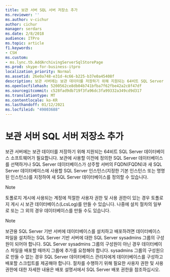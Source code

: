 ```yaml
---
title: 보관 서버 SQL 서버 저장소 추가
ms.reviewer: ''
ms.author: v-cichur
author: cichur
manager: serdars
ms.date: 2/8/2018
audience: ITPro
ms.topic: article
f1.keywords:
- CSH
ms.custom:
- ms.lync.tb.AddArchivingServerSqlStorePage
ms.prod: skype-for-business-itpro
localization_priority: Normal
ms.assetid: 26e0a748-e31d-4c66-b225-b37e0a45408f
description: 보관 서버에는 보관 데이터를 저장하기 위해 지원되는 64비트 SQL Server 데이터베이스 소프트웨어가 필요합니다. 보관에 사용할 이전에 정의한 SQL Server 데이터베이스를 선택하거나 SQL Server 데이터베이스가 상주할 서버의 FQDN(FQDN)과 새 SQL Server 데이터베이스에 사용할 SQL Server 인스턴스(지정한 기본 인스턴스 또는 명명된 인스턴스)를 지정하여 새 SQL Server 데이터베이스를 정의할 수 있습니다.
ms.openlocfilehash: 5200562ce8db04b741bfba7f62fbe42a2c8f47df
ms.sourcegitcommit: c528fad9db719f3fa96dc3fa99332a349cd9d317
ms.translationtype: MT
ms.contentlocale: ko-KR
ms.lasthandoff: 01/12/2021
ms.locfileid: "49803688"
---
```

# <a name="add-archiving-server-sql-server-store"></a>보관 서버 SQL 서버 저장소 추가

보관 서버에는 보관 데이터를 저장하기 위해 지원되는 64비트 SQL Server 데이터베이스 소프트웨어가 필요합니다. 보관에 사용할 이전에 정의한 SQL Server 데이터베이스를 선택하거나 SQL Server 데이터베이스가 상주할 서버의 FQDN(FQDN)과 새 SQL Server 데이터베이스에 사용할 SQL Server 인스턴스(지정한 기본 인스턴스 또는 명명된 인스턴스)를 지정하여 새 SQL Server 데이터베이스를 정의할 수 있습니다.

> [!NOTE]
> 토폴로지 게시에 사용되는 계정에 적절한 사용자 권한 및 사용 권한이 있는 경우 토폴로지 게시 시 보관 데이터베이스(LcsLog)를 만들 수 있습니다. 나중에 설치 절차의 일부로 또는 그 외의 경우 데이터베이스를 만들 수도 있습니다.

> [!NOTE]
> 보관용 SQL Server 기반 서버에 데이터베이스를 설치하고 배포하려면 데이터베이스 파일을 설치하는 SQL Server 기반 서버에 대한 SQL Server sysadmins 그룹의 구성원이 되어야 합니다. SQL Server sysadmins 그룹의 구성원이 아닌 경우 데이터베이스 파일을 배포할 때까지 그룹에 추가를 요청해야 합니다. sysadmins 그룹의 구성원으로 만들 수 없는 경우 SQL Server 데이터베이스 관리자에게 데이터베이스를 구성하고 배포할 스크립트를 제공해야 합니다. 절차를 수행하기 위해 필요한 사용자 권한 및 사용 권한에 [](https://technet.microsoft.com/library/56ea0c02-bcf5-4d45-aa13-570531c29074.aspx) 대한 자세한 내용은 배포 설명서에서 SQL Server 배포 권한을 참조하십시오.



